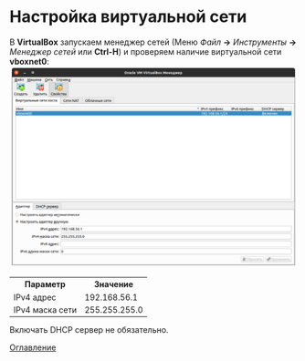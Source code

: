 # Настройка виртуальной сети

В **VirtualBox** запускаем менеджер сетей (Меню *Файл* **->** *Инструменты* **->** *Менеджер сетей* или **Ctrl-H**) и проверяем наличие виртуальной сети **vboxnet0**:
![Настройки виртуальной сети](img/02-0001.png)

<table>
  <tr>
    <th>Параметр</th>
    <th>Значение</th>
  </tr>
  <tr>
    <td>IPv4 адрес</td>
    <td>192.168.56.1</td>
  </tr>
  <tr>
    <td>IPv4 маска сети</td>
    <td>255.255.255.0</td>
  </tr>
</table>

Включать DHCP сервер не обязательно.

[Оглавление](README.md)